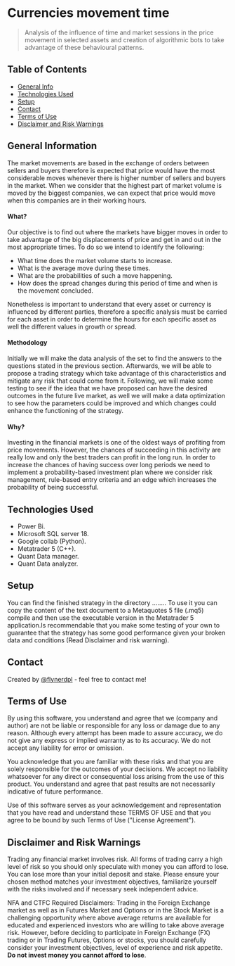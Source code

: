 # Currencies movement time 
> Analysis of the influence of time and market sessions in the price movement in selected assets and creation of algorithmic bots to take advantage of these behavioural patterns. 

## Table of Contents
* [General Info](#general-information)
* [Technologies Used](#technologies-used)
* [Setup](#setup)
* [Contact](#contact)
* [Terms of Use](#terms-of-use)
* [Disclaimer and Risk Warnings](#disclaimer-and-risk-warnings)
 

## General Information

The market movements are based in the exchange of orders between sellers and buyers therefore is expected that price would have the most considerable moves whenever there is higher number of sellers and buyers in the market. When we consider that the highest part of market volume is moved by the biggest companies, we can expect that price would move when this companies are in their working hours. 

#### What?
Our objective is to find out where the markets have bigger moves in order to take advantage of the big displacements of price and get in and out in the most appropriate times. To do so we intend to identify the following:
- What time does the market volume starts to increase.
- What is the average move during these times.
- What are the probabilities of such a move happening.
- How does the spread changes during this period of time and when is the movement concluded. 

Nonetheless is important to understand that every asset or currency is influenced by different parties, therefore a specific analysis must be carried for each asset in order to determine the hours for each specific asset as well the different values in growth or spread. 

#### Methodology
Initially we will make the data analysis of the set to find the answers to the questions stated in the previous section. Afterwards, we will be able to propose a trading strategy which take advantage of this characteristics and mitigate any risk that could come from it. Following, we will make some testing to see if the idea that we have proposed can have the desired outcomes in the future live market, as well we will make a data optimization to see how the parameters could be improved and which changes could enhance the functioning of the strategy. 

#### Why?
Investing in the financial markets is one of the oldest ways of profiting from price movements. However, the chances of succeeding in this activity are really low and only the best traders can profit in the long run. In order to increase the chances of having success over long periods we need to implement a probability-based investment plan where we consider risk management, rule-based entry criteria and an edge which increases the probability of being successful.   

## Technologies Used
- Power Bi. 
- Microsoft SQL server 18.
- Google collab (Python).
- Metatrader 5 (C++).
- Quant Data manager. 
- Quant Data analyzer. 

## Setup
You can find the finished strategy in the directory ........ To use it you can copy the content of the text document to a Metaquotes 5 file (.mq5) compile and then use the executable version in the Metatrader 5 application.Is recommendable that you make some testing of your own to guarantee that the strategy has some good performance given your broken data and conditions (Read Disclaimer and risk warning). 

## Contact
Created by [@flynerdpl](https://www.flynerd.pl/) - feel free to contact me!


## Terms of Use

By using this software, you understand and agree that we (company and author)
are not be liable or responsible for any loss or damage due to any reason.
Although every attempt has been made to assure accuracy,
we do not give any express or implied warranty as to its accuracy.
We do not accept any liability for error or omission.

You acknowledge that you are familiar with these risks
and that you are solely responsible for the outcomes of your decisions.
We accept no liability whatsoever for any direct or consequential loss arising from the use of this product.
You understand and agree that past results are not necessarily indicative of future performance.

Use of this software serves as your acknowledgement and representation that you have read and understand
these TERMS OF USE and that you agree to be bound by such Terms of Use ("License Agreement").

## Disclaimer and Risk Warnings

Trading any financial market involves risk.
All forms of trading carry a high level of risk so you should only speculate with money you can afford to lose.
You can lose more than your initial deposit and stake.
Please ensure your chosen method matches your investment objectives,
familiarize yourself with the risks involved and if necessary seek independent advice.

NFA and CTFC Required Disclaimers:
Trading in the Foreign Exchange market as well as in Futures Market and Options or in the Stock Market
is a challenging opportunity where above average returns are available for educated and experienced investors
who are willing to take above average risk.
However, before deciding to participate in Foreign Exchange (FX) trading or in Trading Futures, Options or stocks,
you should carefully consider your investment objectives, level of experience and risk appetite.
**Do not invest money you cannot afford to lose**.
